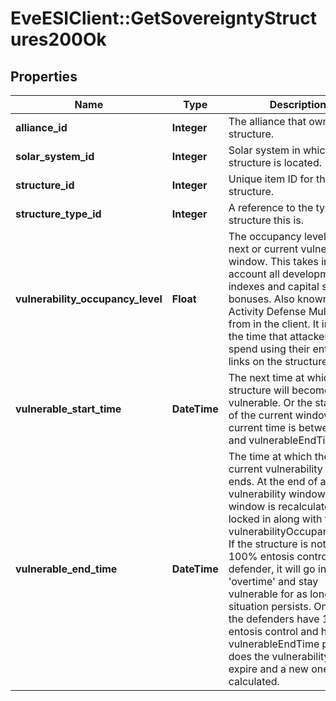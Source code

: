 # EveESIClient::GetSovereigntyStructures200Ok

## Properties
Name | Type | Description | Notes
------------ | ------------- | ------------- | -------------
**alliance_id** | **Integer** | The alliance that owns the structure.  | 
**solar_system_id** | **Integer** | Solar system in which the structure is located.  | 
**structure_id** | **Integer** | Unique item ID for this structure. | 
**structure_type_id** | **Integer** | A reference to the type of structure this is.  | 
**vulnerability_occupancy_level** | **Float** | The occupancy level for the next or current vulnerability window. This takes into account all development indexes and capital system bonuses. Also known as Activity Defense Multiplier from in the client. It increases the time that attackers must spend using their entosis links on the structure.  | [optional] 
**vulnerable_start_time** | **DateTime** | The next time at which the structure will become vulnerable. Or the start time of the current window if current time is between this and vulnerableEndTime.  | [optional] 
**vulnerable_end_time** | **DateTime** | The time at which the next or current vulnerability window ends. At the end of a vulnerability window the next window is recalculated and locked in along with the vulnerabilityOccupancyLevel. If the structure is not in 100% entosis control of the defender, it will go in to &#39;overtime&#39; and stay vulnerable for as long as that situation persists. Only once the defenders have 100% entosis control and has the vulnerableEndTime passed does the vulnerability interval expire and a new one is calculated.  | [optional] 


